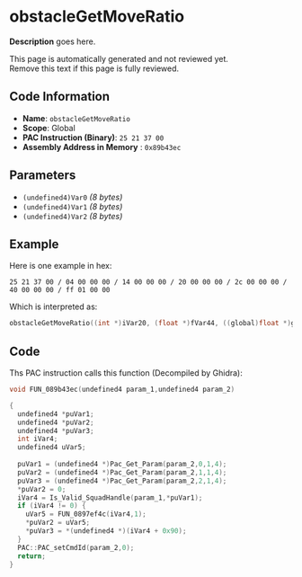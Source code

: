 # obstacleGetMoveRatio

**Description** goes here.

This page is automatically generated and not reviewed yet.<br>Remove this text if this page is fully reviewed.

## Code Information

- **Name**: `obstacleGetMoveRatio`
- **Scope**: Global
- **PAC Instruction (Binary)**: `25 21 37 00`
- **Assembly Address in Memory** : `0x89b43ec`

## Parameters

- `(undefined4)Var0` *(8 bytes)*
- `(undefined4)Var1` *(8 bytes)*
- `(undefined4)Var2` *(8 bytes)*

## Example

Here is one example in hex:

```25 21 37 00 / 04 00 00 00 / 14 00 00 00 / 20 00 00 00 / 2c 00 00 00 / 40 00 00 00 / ff 01 00 00```

Which is interpreted as:

```c
obstacleGetMoveRatio((int *)iVar20, (float *)fVar44, ((global)float *)gfVar511)
```

## Code

Ths PAC instruction calls this function (Decompiled by Ghidra):

```c
void FUN_089b43ec(undefined4 param_1,undefined4 param_2)

{
  undefined4 *puVar1;
  undefined4 *puVar2;
  undefined4 *puVar3;
  int iVar4;
  undefined4 uVar5;
  
  puVar1 = (undefined4 *)Pac_Get_Param(param_2,0,1,4);
  puVar2 = (undefined4 *)Pac_Get_Param(param_2,1,1,4);
  puVar3 = (undefined4 *)Pac_Get_Param(param_2,2,1,4);
  *puVar2 = 0;
  iVar4 = Is_Valid_SquadHandle(param_1,*puVar1);
  if (iVar4 != 0) {
    uVar5 = FUN_0897ef4c(iVar4,1);
    *puVar2 = uVar5;
    *puVar3 = *(undefined4 *)(iVar4 + 0x90);
  }
  PAC::PAC_setCmdId(param_2,0);
  return;
}
```

